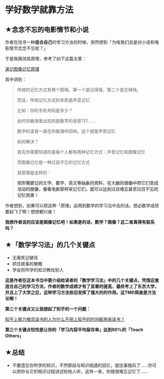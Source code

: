 # 学好数学就靠方法

## ★念念不忘的电影情节和小说

作者在找寻一种**适合自己**的学习方法的时候，突然想到「为啥我们总是对小说和电影情节念念不忘呢？」

于是我猜测其原理，参考了如下这篇文章：

[速记图像记忆原理](https://www.jianshu.com/p/4bbdc528cf31)

其中讲到：

> 传统的记忆方式有两个困境，第一个是记得慢，第二个是忘得快。 
>
> 而且，传统记忆方式的本质是声音记忆 
>
> 比如：你的手机号码是多少？
>
> 此时你脑海里出现的是数字的读音137……
>
> 数字的读音一直在你脑海中回响，这个就是声音记忆
>
> 如何解决？
>
> 首先你需要知道的是每个人都有两种记忆方式：声音记忆和图像记忆 
>
> 而图像记忆是一种过目不忘的记忆方式 
>
> 其原理是这样的：
>
> **把所需要记的文字、数字、英文等抽象的资料，在大脑的想像中把它们变成活动的图像，像看电影那样来记它们，就可以达到过目难忘甚至过目不忘的记忆效果！** 

作者想到，如果可以把这种「原理」运用到数学的学习当中去的话，想必数学成绩要起飞了啊！想想都兴奋！

**我想作者说的应该是图像记忆吧！如果是的话，数学？图像？这二者真得有联系吗？**

## ★「数学学习法」的几个关键点

- 无需死记硬背
- 抓住故事的梗概
- 学会将所学的知识教给别人

**这是作者在这本书当中要介绍给读者的「数学学习法」中的几个关键点，凭借这套适合自己的学习方法，作者的数学成绩才有了显著的提高，最终考上了东京大学，并且上了大学之后，这种学习方法依旧发挥了强大的的作用。这TMD简直是方法论啊！**

**第三个关键点又让我想起了知乎的一个问题：**

[知乎上极力推崇读书的人为什么不把上知乎的时间都用来读书？](https://www.zhihu.com/question/20982901/answer/21761628?group_id=251975947#comment-54902049)

**第三个关键点恰恰是让你的「学习内容平均留存率」达到90%的「Teach Others」**

## ★总结

- 不要遗忘你所学的知识，不然那段与知识相遇的回忆，就往事随风了……你可以把你与它的相识过程讲述给他人听，这样一来，你就很难忘记它了……
